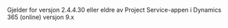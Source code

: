 Gjelder for versjon 2.4.4.30 eller eldre av Project Service-appen i Dynamics 365 (online) versjon 9.x
